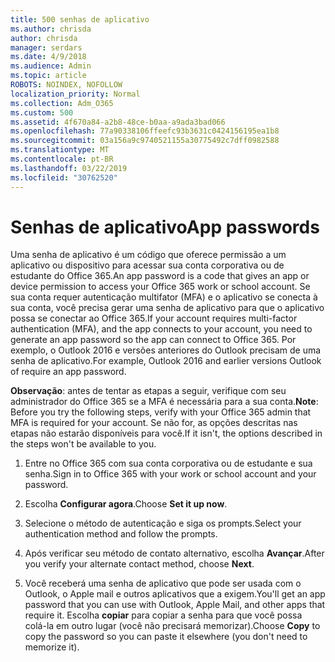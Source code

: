 ```yaml
---
title: 500 senhas de aplicativo
ms.author: chrisda
author: chrisda
manager: serdars
ms.date: 4/9/2018
ms.audience: Admin
ms.topic: article
ROBOTS: NOINDEX, NOFOLLOW
localization_priority: Normal
ms.collection: Adm_O365
ms.custom: 500
ms.assetid: 4f670a84-a2b8-48ce-b0aa-a9ada3bad066
ms.openlocfilehash: 77a90338106ffeefc93b3631c0424156195ea1b8
ms.sourcegitcommit: 03a156a9c9740521155a30775492c7dff0982588
ms.translationtype: MT
ms.contentlocale: pt-BR
ms.lasthandoff: 03/22/2019
ms.locfileid: "30762520"
---
```

# <a name="app-passwords"></a><span data-ttu-id="42430-102">Senhas de aplicativo</span><span class="sxs-lookup"><span data-stu-id="42430-102">App passwords</span></span>

<span data-ttu-id="42430-103">Uma senha de aplicativo é um código que oferece permissão a um aplicativo ou dispositivo para acessar sua conta corporativa ou de estudante do Office 365.</span><span class="sxs-lookup"><span data-stu-id="42430-103">An app password is a code that gives an app or device permission to access your Office 365 work or school account.</span></span> <span data-ttu-id="42430-104">Se sua conta requer autenticação multifator (MFA) e o aplicativo se conecta à sua conta, você precisa gerar uma senha de aplicativo para que o aplicativo possa se conectar ao Office 365.</span><span class="sxs-lookup"><span data-stu-id="42430-104">If your account requires multi-factor authentication (MFA), and the app connects to your account, you need to generate an app password so the app can connect to Office 365.</span></span> <span data-ttu-id="42430-105">Por exemplo, o Outlook 2016 e versões anteriores do Outlook precisam de uma senha de aplicativo.</span><span class="sxs-lookup"><span data-stu-id="42430-105">For example, Outlook 2016 and earlier versions Outlook of require an app password.</span></span>
  
 <span data-ttu-id="42430-106">**Observação**: antes de tentar as etapas a seguir, verifique com seu administrador do Office 365 se a MFA é necessária para a sua conta.</span><span class="sxs-lookup"><span data-stu-id="42430-106">**Note**: Before you try the following steps, verify with your Office 365 admin that MFA is required for your account.</span></span> <span data-ttu-id="42430-107">Se não for, as opções descritas nas etapas não estarão disponíveis para você.</span><span class="sxs-lookup"><span data-stu-id="42430-107">If it isn't, the options described in the steps won't be available to you.</span></span>
  
1. <span data-ttu-id="42430-108">Entre no Office 365 com sua conta corporativa ou de estudante e sua senha.</span><span class="sxs-lookup"><span data-stu-id="42430-108">Sign in to Office 365 with your work or school account and your password.</span></span>
    
2. <span data-ttu-id="42430-109">Escolha **Configurar agora**.</span><span class="sxs-lookup"><span data-stu-id="42430-109">Choose **Set it up now**.</span></span>
    
3. <span data-ttu-id="42430-110">Selecione o método de autenticação e siga os prompts.</span><span class="sxs-lookup"><span data-stu-id="42430-110">Select your authentication method and follow the prompts.</span></span>
    
4. <span data-ttu-id="42430-111">Após verificar seu método de contato alternativo, escolha **Avançar**.</span><span class="sxs-lookup"><span data-stu-id="42430-111">After you verify your alternate contact method, choose **Next**.</span></span>
    
5. <span data-ttu-id="42430-112">Você receberá uma senha de aplicativo que pode ser usada com o Outlook, o Apple mail e outros aplicativos que a exigem.</span><span class="sxs-lookup"><span data-stu-id="42430-112">You'll get an app password that you can use with Outlook, Apple Mail, and other apps that require it.</span></span> <span data-ttu-id="42430-113">Escolha **copiar** para copiar a senha para que você possa colá-la em outro lugar (você não precisará memorizar).</span><span class="sxs-lookup"><span data-stu-id="42430-113">Choose **Copy** to copy the password so you can paste it elsewhere (you don't need to memorize it).</span></span> 
    

